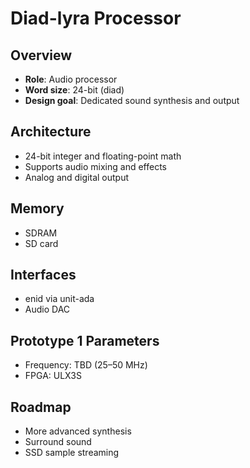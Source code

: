 # Diad-lyra Processor

## Overview

- **Role**: Audio processor
- **Word size**: 24-bit (diad)
- **Design goal**: Dedicated sound synthesis and output

## Architecture

- 24-bit integer and floating-point math
- Supports audio mixing and effects
- Analog and digital output

## Memory

- SDRAM
- SD card

## Interfaces

- enid via unit-ada
- Audio DAC

## Prototype 1 Parameters

- Frequency: TBD (25–50 MHz)
- FPGA: ULX3S

## Roadmap

- More advanced synthesis
- Surround sound
- SSD sample streaming
